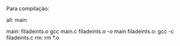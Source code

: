 Para compilação:

all: main

main: filadeints.o
	gcc main.c filadeints.o -o main
filadeints.o:
	gcc -c filadeints.c 
rm: 
	rm *.o
